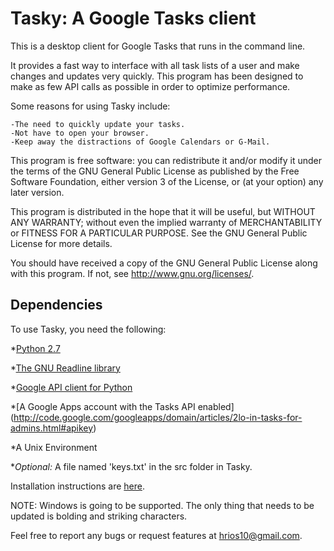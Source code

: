 Tasky: A Google Tasks client
============================

This is a desktop client for Google Tasks that runs in the command line. 

It provides a fast way to interface with all task lists of a user and make changes and updates very quickly. This program has been designed to make as few API calls as possible in order to optimize performance.

Some reasons for using Tasky include:

	-The need to quickly update your tasks.
	-Not have to open your browser.
	-Keep away the distractions of Google Calendars or G-Mail.

This program is free software: you can redistribute it and/or modify it under the terms of the GNU General Public License as published by the Free Software Foundation, either version 3 of the License, or (at your option) any later version.

This program is distributed in the hope that it will be useful, but WITHOUT ANY WARRANTY; without even the implied warranty of MERCHANTABILITY or FITNESS FOR A PARTICULAR PURPOSE. See the GNU General Public License for more details.

You should have received a copy of the GNU General Public License along with this program. If not, see <http://www.gnu.org/licenses/>.

Dependencies
------------
To use Tasky, you need the following:

*[Python 2.7](http://python.org/download/releases/2.7.2/)

*[The GNU Readline library](http://cnswww.cns.cwru.edu/php/chet/readline/rltop.html)

*[Google API client for Python](http://code.google.com/p/google-api-python-client/)

*[A Google Apps account with the Tasks API enabled] (http://code.google.com/googleapps/domain/articles/2lo-in-tasks-for-admins.html#apikey)

*A Unix Environment

*_Optional:_ A file named 'keys.txt' in the src folder in Tasky.
	

Installation instructions are [here](https://github.com/hrios/tasky/wiki).

NOTE: Windows is going to be supported. The only thing that needs to be updated is bolding and striking characters.

Feel free to report any bugs or request features at <hrios10@gmail.com>.